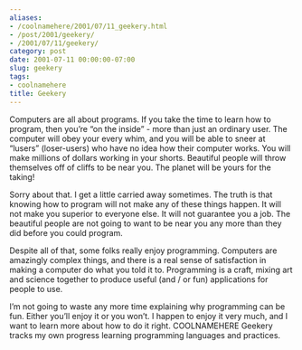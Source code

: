 ```yaml
---
aliases:
- /coolnamehere/2001/07/11_geekery.html
- /post/2001/geekery/
- /2001/07/11/geekery/
category: post
date: 2001-07-11 00:00:00-07:00
slug: geekery
tags:
- coolnamehere
title: Geekery
---
```


Computers are all about programs. If you take the time to learn how to program, then you’re “on the inside” - more than just an ordinary user. The computer will obey your every whim, and you will be able to sneer at “lusers” (loser-users) who have no idea how their computer works. You will make millions of dollars working in your shorts. Beautiful people will throw themselves off of cliffs to be near you. The planet will be yours for the taking!

Sorry about that. I get a little carried away sometimes. The truth is that knowing how to program will not make any of these things happen. It will not make you superior to everyone else. It will not guarantee you a job. The beautiful people are not going to want to be near you any more than they did before you could program.

Despite all of that, some folks really enjoy programming. Computers are amazingly complex things, and there is a real sense of satisfaction in making a computer do what you told it to. Programming is a craft, mixing art and science together to produce useful (and / or fun) applications for people to use.

I’m not going to waste any more time explaining why programming can be fun. Either you’ll enjoy it or you won’t. I happen to enjoy it very much, and I want to learn more about how to do it right. COOLNAMEHERE Geekery tracks my own progress learning programming languages and practices.
